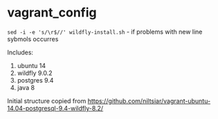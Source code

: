 # vagrant_config

`sed -i -e 's/\r$//' wildfly-install.sh` - if problems with new line sybmols occurres

Includes:

1. ubuntu 14
2. wildfly 9.0.2
3. postgres 9.4
4. java 8

Initial structure copied from https://github.com/niltsiar/vagrant-ubuntu-14.04-postgresql-9.4-wildfly-8.2/
